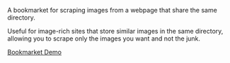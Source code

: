 A bookmarket for scraping images from a webpage that share the same directory.

Useful for image-rich sites that store similar images in the same directory, 
allowing you to scrape only the images you want and not the junk.

<a href="javascript:(function()%7Bjavascript:void((function()%7Bvar%20imgDirectory%3Dprompt(%27What%20directory%20do%20you%20want%20to%20scrape%3F%27)%3Bvar%20imgArray%3D%5B%5D%3Bvar%20target%3Ddocument.getElementsByTagName(%27img%27)%3Bvar%20regex_string%3DimgDirectory%2B%27.*%27%3Bvar%20regex_dir%3DRegExp(regex_string)%3Bfor(var%20i%3D0%3Bi%3Ctarget.length%3Bi%2B%2B)%7Bvar%20src%3Dtarget%5Bi%5D.getAttribute(%27src%27)%3Bif(src%3D%3Dsrc.match(regex_dir))%7BimgArray.push(target%5Bi%5D.getAttribute(%27src%27))%3B%7D%7DsetTimeout(runDownloads,1000)%3Bfunction%20runDownloads()%7Bconsole.log(imgArray)%3Bvar%20link%3Bvar%20fileName%3Bvar%20e%3Bfor(var%20i%3D0%3Bi%3CimgArray.length%3Bi%2B%2B)%7Blink%3Ddocument.createElement(%27a%27)%3Blink.href%3DimgArray%5Bi%5D%3BfileName%3DimgArray%5Bi%5D.substring(imgArray%5Bi%5D.lastIndexOf(%27/%27)%2B1,imgArray%5Bi%5D.length)%3Blink.download%3DfileName%3Be%3Ddocument.createEvent(%27MouseEvents%27)%3Be.initEvent(%27click%27,true,true)%3Blink.dispatchEvent(e)%3Bwindow.open(imgArray%5Bi%5D%2B%27%3Fdownload%27)%3B%7D%7D%7D)())%3B%7D)()%3B">Bookmarket Demo</a> 